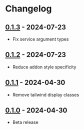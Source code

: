 # Changelog

## [0.1.3] - 2024-07-23

- Fix service argument types

## [0.1.2] - 2024-07-23

- Reduce addon style specificity

## [0.1.1] - 2024-04-30

- Remove tailwind display classes

## [0.1.0] - 2024-04-30

- Beta release

[0.1.3]: https://github.com/daun/statamic-mux/releases/tag/0.1.3
[0.1.2]: https://github.com/daun/statamic-mux/releases/tag/0.1.2
[0.1.1]: https://github.com/daun/statamic-mux/releases/tag/0.1.1
[0.1.0]: https://github.com/daun/statamic-mux/releases/tag/0.1.0
